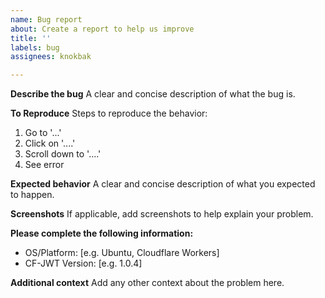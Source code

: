 ```yaml
---
name: Bug report
about: Create a report to help us improve
title: ''
labels: bug
assignees: knokbak

---
```


**Describe the bug**
A clear and concise description of what the bug is.

**To Reproduce**
Steps to reproduce the behavior:
1. Go to '...'
2. Click on '....'
3. Scroll down to '....'
4. See error

**Expected behavior**
A clear and concise description of what you expected to happen.

**Screenshots**
If applicable, add screenshots to help explain your problem.

**Please complete the following information:**
 - OS/Platform: [e.g. Ubuntu, Cloudflare Workers]
 - CF-JWT Version: [e.g. 1.0.4]

**Additional context**
Add any other context about the problem here.
